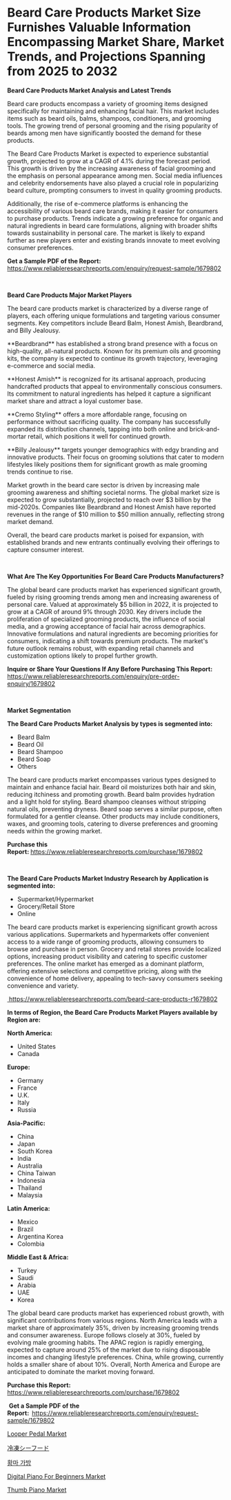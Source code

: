 <p><h1>Beard Care Products Market Size Furnishes Valuable Information Encompassing Market Share, Market Trends, and Projections Spanning from 2025 to 2032</h1></p><p><strong>Beard Care Products Market Analysis and Latest Trends</strong></p>
<p><p>Beard care products encompass a variety of grooming items designed specifically for maintaining and enhancing facial hair. This market includes items such as beard oils, balms, shampoos, conditioners, and grooming tools. The growing trend of personal grooming and the rising popularity of beards among men have significantly boosted the demand for these products. </p><p>The Beard Care Products Market is expected to experience substantial growth, projected to grow at a CAGR of 4.1% during the forecast period. This growth is driven by the increasing awareness of facial grooming and the emphasis on personal appearance among men. Social media influences and celebrity endorsements have also played a crucial role in popularizing beard culture, prompting consumers to invest in quality grooming products.</p><p>Additionally, the rise of e-commerce platforms is enhancing the accessibility of various beard care brands, making it easier for consumers to purchase products. Trends indicate a growing preference for organic and natural ingredients in beard care formulations, aligning with broader shifts towards sustainability in personal care. The market is likely to expand further as new players enter and existing brands innovate to meet evolving consumer preferences.</p></p>
<p><strong>Get a Sample PDF of the Report:&nbsp;</strong> <a href="https://www.reliableresearchreports.com/enquiry/request-sample/1679802?utm_campaign=38&utm_medium=2&utm_source=Github&utm_content=ia&utm_term=05042025&utm_id=beard-care-products">https://www.reliableresearchreports.com/enquiry/request-sample/1679802</a></p>
<p>&nbsp;</p>
<p><strong>Beard Care Products Major Market Players</strong></p>
<p><p>The beard care products market is characterized by a diverse range of players, each offering unique formulations and targeting various consumer segments. Key competitors include Beard Balm, Honest Amish, Beardbrand, and Billy Jealousy. </p><p>**Beardbrand** has established a strong brand presence with a focus on high-quality, all-natural products. Known for its premium oils and grooming kits, the company is expected to continue its growth trajectory, leveraging e-commerce and social media. </p><p>**Honest Amish** is recognized for its artisanal approach, producing handcrafted products that appeal to environmentally conscious consumers. Its commitment to natural ingredients has helped it capture a significant market share and attract a loyal customer base. </p><p>**Cremo Styling** offers a more affordable range, focusing on performance without sacrificing quality. The company has successfully expanded its distribution channels, tapping into both online and brick-and-mortar retail, which positions it well for continued growth.</p><p>**Billy Jealousy** targets younger demographics with edgy branding and innovative products. Their focus on grooming solutions that cater to modern lifestyles likely positions them for significant growth as male grooming trends continue to rise.</p><p>Market growth in the beard care sector is driven by increasing male grooming awareness and shifting societal norms. The global market size is expected to grow substantially, projected to reach over $3 billion by the mid-2020s. Companies like Beardbrand and Honest Amish have reported revenues in the range of $10 million to $50 million annually, reflecting strong market demand.</p><p>Overall, the beard care products market is poised for expansion, with established brands and new entrants continually evolving their offerings to capture consumer interest.</p></p>
<p>&nbsp;</p>
<p><strong>What Are The Key Opportunities For Beard Care Products Manufacturers?</strong></p>
<p><p>The global beard care products market has experienced significant growth, fueled by rising grooming trends among men and increasing awareness of personal care. Valued at approximately $5 billion in 2022, it is projected to grow at a CAGR of around 9% through 2030. Key drivers include the proliferation of specialized grooming products, the influence of social media, and a growing acceptance of facial hair across demographics. Innovative formulations and natural ingredients are becoming priorities for consumers, indicating a shift towards premium products. The market's future outlook remains robust, with expanding retail channels and customization options likely to propel further growth.</p></p>
<p><strong>Inquire or Share Your Questions If Any Before Purchasing This Report:</strong> <a href="https://www.reliableresearchreports.com/enquiry/pre-order-enquiry/1679802?utm_campaign=38&utm_medium=2&utm_source=Github&utm_content=ia&utm_term=05042025&utm_id=beard-care-products">https://www.reliableresearchreports.com/enquiry/pre-order-enquiry/1679802</a></p>
<p>&nbsp;</p>
<p><strong>Market Segmentation</strong></p>
<p><strong>The Beard Care Products Market Analysis by types is segmented into:</strong></p>
<p><ul><li>Beard Balm</li><li>Beard Oil</li><li>Beard Shampoo</li><li>Beard Soap</li><li>Others</li></ul></p>
<p><p>The beard care products market encompasses various types designed to maintain and enhance facial hair. Beard oil moisturizes both hair and skin, reducing itchiness and promoting growth. Beard balm provides hydration and a light hold for styling. Beard shampoo cleanses without stripping natural oils, preventing dryness. Beard soap serves a similar purpose, often formulated for a gentler cleanse. Other products may include conditioners, waxes, and grooming tools, catering to diverse preferences and grooming needs within the growing market.</p></p>
<p><strong>Purchase this Report:&nbsp;</strong><a href="https://www.reliableresearchreports.com/purchase/1679802?utm_campaign=38&utm_medium=2&utm_source=Github&utm_content=ia&utm_term=05042025&utm_id=beard-care-products">https://www.reliableresearchreports.com/purchase/1679802</a></p>
<p>&nbsp;</p>
<p><strong>The Beard Care Products Market Industry Research by Application is segmented into:</strong></p>
<p><ul><li>Supermarket/Hypermarket</li><li>Grocery/Retail Store</li><li>Online</li></ul></p>
<p><p>The beard care products market is experiencing significant growth across various applications. Supermarkets and hypermarkets offer convenient access to a wide range of grooming products, allowing consumers to browse and purchase in person. Grocery and retail stores provide localized options, increasing product visibility and catering to specific customer preferences. The online market has emerged as a dominant platform, offering extensive selections and competitive pricing, along with the convenience of home delivery, appealing to tech-savvy consumers seeking convenience and variety.</p></p>
<p><a href="https://www.reliableresearchreports.com/beard-care-products-r1679802?utm_campaign=38&utm_medium=2&utm_source=Github&utm_content=ia&utm_term=05042025&utm_id=beard-care-products">&nbsp;https://www.reliableresearchreports.com/beard-care-products-r1679802</a></p>
<p><strong>In terms of Region, the Beard Care Products Market Players available by Region are:</strong></p>
<p>
    <p> <strong> North America: </strong>
        <ul>
            <li>United States</li>
            <li>Canada</li>
        </ul>
        </p> 
    <p> <strong> Europe: </strong>
        <ul>
            <li>Germany</li>
            <li>France</li>
            <li>U.K.</li>
            <li>Italy</li>
            <li>Russia</li>
        </ul>
        </p> 
    <p> <strong> Asia-Pacific: </strong>
        <ul>
            <li>China</li>
            <li>Japan</li>
            <li>South Korea</li>
            <li>India</li>
            <li>Australia</li>
            <li>China Taiwan</li>
            <li>Indonesia</li>
            <li>Thailand</li>
            <li>Malaysia</li>
        </ul>
        </p> 
    <p> <strong> Latin America: </strong>
        <ul>
            <li>Mexico</li>
            <li>Brazil</li>
            <li>Argentina Korea</li>
            <li>Colombia</li>
        </ul>
        </p> 
    <p> <strong> Middle East & Africa: </strong>
        <ul>
            <li>Turkey</li>
            <li>Saudi</li>
            <li>Arabia</li>
            <li>UAE</li>
            <li>Korea</li>
        </ul>
    </p>
    </p>
<p><p>The global beard care products market has experienced robust growth, with significant contributions from various regions. North America leads with a market share of approximately 35%, driven by increasing grooming trends and consumer awareness. Europe follows closely at 30%, fueled by evolving male grooming habits. The APAC region is rapidly emerging, expected to capture around 25% of the market due to rising disposable incomes and changing lifestyle preferences. China, while growing, currently holds a smaller share of about 10%. Overall, North America and Europe are anticipated to dominate the market moving forward.</p></p>
<p><strong>Purchase this Report: </strong><a href="https://www.reliableresearchreports.com/purchase/1679802?utm_campaign=38&utm_medium=2&utm_source=Github&utm_content=ia&utm_term=05042025&utm_id=beard-care-products">https://www.reliableresearchreports.com/purchase/1679802</a></p>
<p>&nbsp;<strong>Get a Sample PDF of the Report:&nbsp;&nbsp;</strong><a href="https://www.reliableresearchreports.com/enquiry/request-sample/1679802?utm_campaign=38&utm_medium=2&utm_source=Github&utm_content=ia&utm_term=05042025&utm_id=beard-care-products">https://www.reliableresearchreports.com/enquiry/request-sample/1679802</a></p>
<p><strong></strong></p>
<p><p><a href="https://github.com/gummaarmel83/Market-Research-Report-List-1/blob/main/looper-pedal-market.md?utm_campaign=38&utm_medium=2&utm_source=Github&utm_content=ia&utm_term=05042025&utm_id=beard-care-products">Looper Pedal Market</a></p><p><a href="https://github.com/mohamedbakry57/Market-Research-Report-List-7/blob/main/923875251912.md?utm_campaign=38&utm_medium=2&utm_source=Github&utm_content=ia&utm_term=05042025&utm_id=beard-care-products">冷凍シーフード</a></p><p><a href="https://github.com/laholand/Market-Research-Report-List-7/blob/main/279363052008.md?utm_campaign=38&utm_medium=2&utm_source=Github&utm_content=ia&utm_term=05042025&utm_id=beard-care-products">황마 가방</a></p><p><a href="https://github.com/widlerumland/Market-Research-Report-List-1/blob/main/digital-piano-for-beginners-market.md?utm_campaign=38&utm_medium=2&utm_source=Github&utm_content=ia&utm_term=05042025&utm_id=beard-care-products">Digital Piano For Beginners Market</a></p><p><a href="https://github.com/akitamegge65/Market-Research-Report-List-1/blob/main/thumb-piano-market.md?utm_campaign=38&utm_medium=2&utm_source=Github&utm_content=ia&utm_term=05042025&utm_id=beard-care-products">Thumb Piano Market</a></p></p>